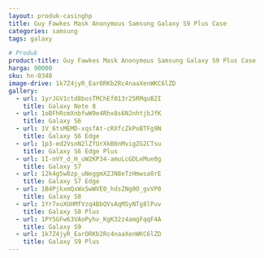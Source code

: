 ```yaml
---
layout: produk-casinghp
title: Guy Fawkes Mask Anonymous Samsung Galaxy S9 Plus Case
categories: samsung
tags: galaxy

# Produk
product-title: Guy Fawkes Mask Anonymous Samsung Galaxy S9 Plus Case
harga: 90000
sku: hn-0348
image-drive: 1k7Z4jyR_EarORKb2Rc4naaXenWKC6lZD
gallery:
  - url: 1yrJGV1ctd8bosTMChEf013r25RMquB2I
    title: Galaxy Note 8
  - url: 1oBFhRcmXnbfwW9e4Rhx8s6NJnhtjbJfK
    title: Galaxy S6
  - url: 1V_6tsMEMD-xqsfAt-cRXfcZkPoBTFg9N
    title: Galaxy S6 Edge
  - url: 1p3-ed2VsnN2lZfUrXkB6nMvigZG2CTsu
    title: Galaxy S6 Edge Plus
  - url: 1I-nVY_d_H_uW2KP34-amuLcGDLeMue0g
    title: Galaxy S7
  - url: 12k4g5w8zp_uNeggmXZJN8eTzHmwsa0rE
    title: Galaxy S7 Edge
  - url: 1B4PjkxmQxWxSwWVE0_hdsZNg0O_gvVP0
    title: Galaxy S8
  - url: 1Yr7xuXUHMfVzq4BbQVsAqMSyNTg8lPuv
    title: Galaxy S8 Plus
  - url: 1PY5GFw63VAoPyhv_KgK32z4amgFqqF4A
    title: Galaxy S9
  - url: 1k7Z4jyR_EarORKb2Rc4naaXenWKC6lZD
    title: Galaxy S9 Plus
---
```

